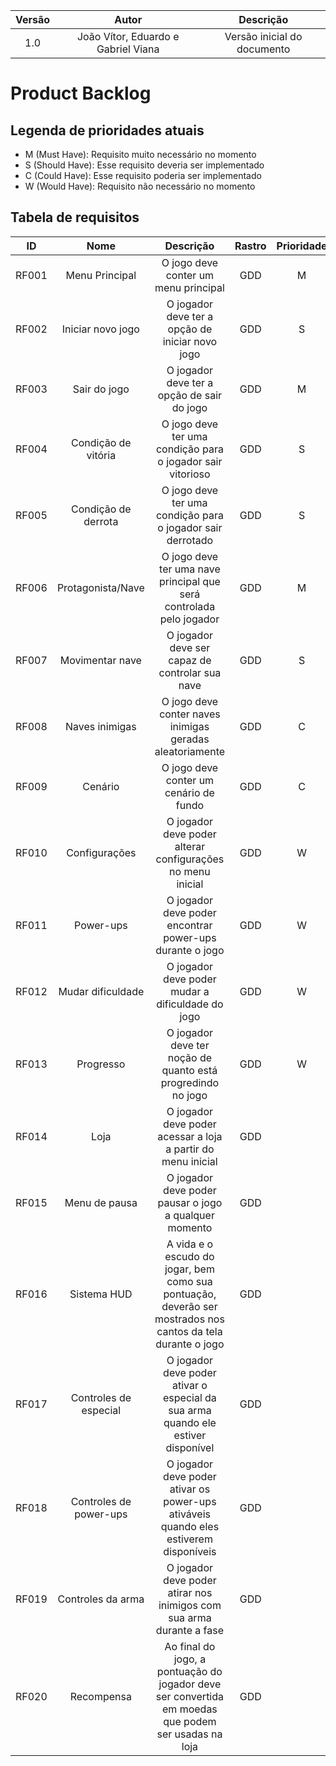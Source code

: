 | Versão | Autor | Descrição |
| :----: | :---: | :-------: |
| 1.0    | João Vítor, Eduardo e Gabriel Viana | Versão inicial do documento |

# Product Backlog
## Legenda de prioridades atuais 

* M (Must Have): Requisito muito necessário no momento
* S (Should Have): Esse requisito deveria ser implementado
* C (Could Have): Esse requisito poderia ser implementado
* W (Would Have): Requisito não necessário no momento

## Tabela de requisitos


|          ID        |        Nome       |       Descrição         |        Rastro           |            Prioridade        |
| :----------------------:   |  :--------------------:  |  :-----------------:|  :-----------------:| :-----------------:|
|      RF001    |       Menu Principal         |         O jogo deve conter um menu principal                                                                        |         GDD               |          M            |
|      RF002    |       Iniciar novo jogo      |         O jogador deve ter a opção de iniciar novo jogo                                                             |         GDD               |          S            |
|      RF003    |       Sair do jogo           |         O jogador deve ter a opção de sair do jogo                                                                  |         GDD               |          M            |
|      RF004    |       Condição de vitória    |         O jogo deve ter uma condição para o jogador sair vitorioso                                                  |         GDD               |          S            |
|      RF005    |       Condição de derrota    |         O jogo deve ter uma condição para o jogador sair derrotado                                                  |         GDD               |          S            |
|      RF006    |       Protagonista/Nave      |         O jogo deve ter uma nave principal que será controlada pelo jogador                                         |         GDD               |          M            |
|      RF007    |       Movimentar nave        |         O jogador deve ser capaz de controlar sua nave                                                              |         GDD               |          S            |
|      RF008    |       Naves inimigas         |         O jogo deve conter naves inimigas geradas aleatoriamente                                                    |         GDD               |          C            |
|      RF009    |       Cenário                |         O jogo deve conter um cenário de fundo                                                                      |         GDD               |          C            |
|      RF010    |       Configurações          |         O jogador deve poder alterar configurações no menu inicial                                                  |         GDD               |          W            |
|      RF011    |       Power-ups              |         O jogador deve poder encontrar power-ups durante o jogo                                                     |         GDD               |          W            |
|      RF012    |       Mudar dificuldade      |         O jogador deve poder mudar a dificuldade do jogo                                                            |         GDD               |          W            |
|      RF013    |       Progresso              |         O jogador deve ter noção de quanto está progredindo no jogo                                                 |         GDD               |          W            |
|      RF014    |       Loja                   |         O jogador deve poder acessar a loja a partir do menu inicial                                                |         GDD               |                      |
|      RF015    |       Menu de pausa          |         O jogador deve poder pausar o jogo a qualquer momento                                                       |         GDD               |                      |
|      RF016    |       Sistema HUD            |         A vida e o escudo do jogar, bem como sua pontuação, deverão ser mostrados nos cantos da tela durante o jogo |         GDD               |                      |
|      RF017    |       Controles de especial  |         O jogador deve poder ativar o especial da sua arma quando ele estiver disponível                            |         GDD               |                      |
|      RF018    |       Controles de power-ups |         O jogador deve poder ativar os power-ups ativáveis quando eles estiverem disponíveis                        |         GDD               |                      |
|      RF019    |       Controles da arma      |         O jogador deve poder atirar nos inimigos com sua arma durante a fase                                        |         GDD               |                      |
|      RF020    |       Recompensa             |         Ao final do jogo, a pontuação do jogador deve ser convertida em moedas que podem ser usadas na loja         |         GDD               |                      |
